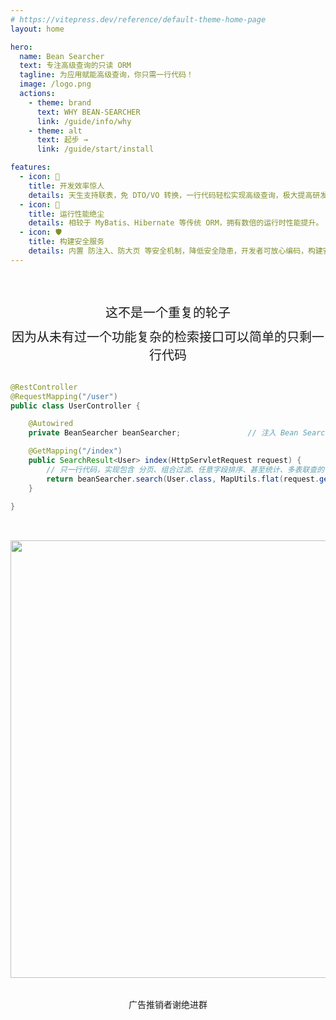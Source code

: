 ```yaml
---
# https://vitepress.dev/reference/default-theme-home-page
layout: home

hero:
  name: Bean Searcher
  text: 专注高级查询的只读 ORM
  tagline: 为应用赋能高级查询，你只需一行代码！
  image: /logo.png
  actions:
    - theme: brand
      text: WHY BEAN-SEARCHER
      link: /guide/info/why
    - theme: alt
      text: 起步 →
      link: /guide/start/install

features:
  - icon: 🚀
    title: 开发效率惊人
    details: 天生支持联表，免 DTO/VO 转换，一行代码轻松实现高级查询，极大提高研发效率。
  - icon: 🎁
    title: 运行性能绝尘
    details: 相较于 MyBatis、Hibernate 等传统 ORM，拥有数倍的运行时性能提升。
  - icon: 🛡︎
    title: 构建安全服务
    details: 内置 防注入、防大页 等安全机制，降低安全隐患，开发者可放心编码，构建安全服务。
---
```


<div style="text-align: center; font-size: 20px; margin-top:60px">这不是一个重复的轮子</div>
<div style="text-align: center; font-size: 20px; margin-top:10px">因为从未有过一个功能复杂的检索接口可以简单的只剩一行代码 </div>

<br>

```java
@RestController
@RequestMapping("/user")
public class UserController {

    @Autowired
    private BeanSearcher beanSearcher;               // 注入 Bean Searcher 的检索器

    @GetMapping("/index")
    public SearchResult<User> index(HttpServletRequest request) {
        // 只一行代码，实现包含 分页、组合过滤、任意字段排序、甚至统计、多表联查的 复杂检索功能
        return beanSearcher.search(User.class, MapUtils.flat(request.getParameterMap())); // [!code focus]
    }

}
```

<br>

<img src="/wx_discuss.png" width = "700" style="margin: 1rem auto" />

<div style="text-align: center; margin-top:1rem;"> 广告推销者谢绝进群 </div>
